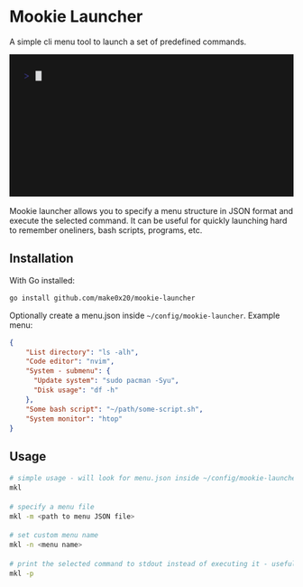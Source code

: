 # Mookie Launcher

A simple cli menu tool to launch a set of predefined commands.

![mkl gif](img/mkl.gif)

Mookie launcher allows you to specify a menu structure in JSON format and execute the selected command. It can be useful for quickly launching hard to remember oneliners, bash scripts, programs, etc.

## Installation

With Go installed:

```bash
go install github.com/make0x20/mookie-launcher
```

Optionally create a menu.json inside `~/config/mookie-launcher`. Example menu:

```json
{
    "List directory": "ls -alh",
    "Code editor": "nvim",
    "System - submenu": {
      "Update system": "sudo pacman -Syu",
	  "Disk usage": "df -h"
    },
    "Some bash script": "~/path/some-script.sh",
	"System monitor": "htop"
}
```

## Usage

```bash
# simple usage - will look for menu.json inside ~/config/mookie-launcher
mkl

# specify a menu file
mkl -m <path to menu JSON file>

# set custom menu name
mkl -n <menu name>

# print the selected command to stdout instead of executing it - useful for piping to other commands
mkl -p
```
